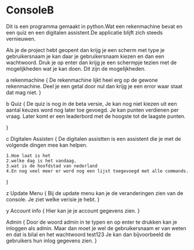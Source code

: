 # ConsoleB
Dit is een programma gemaakt in python.Wat een rekenmachine bevat en een quiz en een digitalen assistent.De applicatie blijft zich steeds vernieuwen.

Als je de project hebt geopent dan krijg je een scherm met type je gebruikersnaam je kan daar je gebruikersnaam kiezen en dan een wachtwoord. Druk je op enter dan krijg je een schermpje tezien met de mogelijkheden wat je kan doen.
Dit zijn de mogelijkheden.

a rekenmachine {
    De rekenmachine lijkt heel erg op de gewone rekenmachine.
    Deel je een getal door nul dan krijg je een error waar staat dat mag niet.
}


b Quiz {
    De quiz is nog in de beta versie,
    Je kan nog niet kiezen uit een aantal keuzes word nog later toe gevoegd.
    Je kan punten verdienen per vraag.
    Later komt er een leaderbord met de hoogste tot de laagste punten.

}


c Digitalen Assisten {
    De digitalen assistten is een assistent die je met de volgende dingen mee kan helpen.

    1.Hoe laat is het
    2.welke dag is het vandaag.
    3.wat is de hoofdstad van nederland
    4.En nog veel meer er word nog een lijst toegevoegd met alle commands.
}


z Update Menu {
    Bij de update menu kan je de veranderingen zien van de console.
    Je ziet welke verisie je hebt.
}

y Account info {
   Hier kan je je account gegevens zien.
}

Admin {
    Door de woord admin in te typen en op enter te drukken kan je inloggen als admin.
    Maar dan moet je wel de gebruikersnaam er van weten en dat is bilal en het wachtwoord test123
    Je kan dan bijvoorbeeld de gebruikers hun inlog gegevens zien.
}



